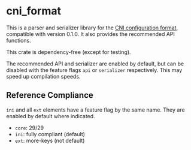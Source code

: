 # cni_format

This is a parser and serializer library for the [CNI configuration format](https://github.com/libuconf/cni/), compatible with version 0.1.0. It also provides the recommended API functions.

This crate is dependency-free (except for testing).

The recommended API and serializer are enabled by default, but can be disabled with the feature flags `api` or `serializer` respectively. This may speed up compilation speeds.

## Reference Compliance

`ini` and all `ext` elements have a feature flag by the same name. They are enabled by default where indicated.

- `core`: 29/29
- `ini`: fully compliant (default)
- `ext`: more-keys (not default)
